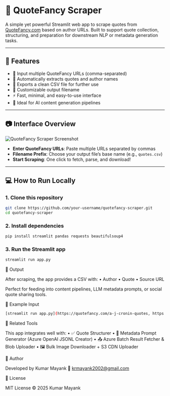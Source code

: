 # 📝 QuoteFancy Scraper

A simple yet powerful Streamlit web app to scrape quotes from [QuoteFancy.com](https://quotefancy.com/) based on author URLs. Built to support quote collection, structuring, and preparation for downstream NLP or metadata generation tasks.

---

## 🚀 Features

- 🔗 Input multiple QuoteFancy URLs (comma-separated)
- 🧠 Automatically extracts quotes and author names
- 📄 Exports a clean CSV file for further use
- 💾 Customizable output filename
- ⚡ Fast, minimal, and easy-to-use interface
- 🎯 Ideal for AI content generation pipelines

---

## 📷 Interface Overview

![QuoteFancy Scraper Screenshot](https://user-images.githubusercontent.com/placeholder/quotefancy-scraper-ui.png) <!-- Replace with your own if hosted -->

- **Enter QuoteFancy URLs**: Paste multiple URLs separated by commas
- **Filename Prefix**: Choose your output file’s base name (e.g., `quotes.csv`)
- **Start Scraping**: One click to fetch, parse, and download!

---

## 💻 How to Run Locally

### 1. Clone this repository

```bash
git clone https://github.com/your-username/quotefancy-scraper.git
cd quotefancy-scraper
```

### 2. Install dependencies

```bash
pip install streamlit pandas requests beautifulsoup4
```

### 3. Run the Streamlit app

```bash
streamlit run app.py
```

📁 Output

After scraping, the app provides a CSV with:
	•	Author
	•	Quote
	•	Source URL

Perfect for feeding into content pipelines, LLM metadata prompts, or social quote sharing tools.

🔧 Example Input

```bash
[streamlit run app.py](https://quotefancy.com/a-j-cronin-quotes, https://quotefancy.com/a-j-hawk-quotes)
```

📌 Related Tools

This app integrates well with:
	•	✅ Quote Structurer
	•	🧠 Metadata Prompt Generator (Azure OpenAI JSONL Creator)
	•	📤 Azure Batch Result Fetcher & Blob Uploader
	•	🖼️ Bulk Image Downloader + S3 CDN Uploader


👤 Author

Developed by Kumar Mayank
📧 krmayank2002@gmail.com

📄 License

MIT License © 2025 Kumar Mayank

